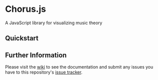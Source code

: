 # Chorus.js

A JavaScript library for visualizing music theory

## Quickstart


## Further Information
Please visit the [wiki](https://github.com/mike-stumpf/chorus.js/wiki/Chorus.js) to see the documentation and submit any issues you have to this repository's [issue tracker](https://github.com/mike-stumpf/chorus.js/issues).
